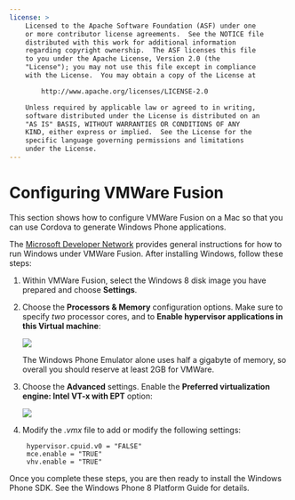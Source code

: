 ```yaml
---
license: >
    Licensed to the Apache Software Foundation (ASF) under one
    or more contributor license agreements.  See the NOTICE file
    distributed with this work for additional information
    regarding copyright ownership.  The ASF licenses this file
    to you under the Apache License, Version 2.0 (the
    "License"); you may not use this file except in compliance
    with the License.  You may obtain a copy of the License at

        http://www.apache.org/licenses/LICENSE-2.0

    Unless required by applicable law or agreed to in writing,
    software distributed under the License is distributed on an
    "AS IS" BASIS, WITHOUT WARRANTIES OR CONDITIONS OF ANY
    KIND, either express or implied.  See the License for the
    specific language governing permissions and limitations
    under the License.
---
```


# Configuring VMWare Fusion

This section shows how to configure VMWare Fusion on a Mac so that
you can use Cordova to generate Windows Phone applications.

The [Microsoft Developer
Network](http://msdn.microsoft.com/en-US/library/windows/apps/jj945426)
provides general instructions for how to run Windows under VMWare
Fusion.  After installing Windows, follow these steps:

1. Within VMWare Fusion, select the Windows 8 disk image you have
   prepared and choose __Settings__.

1. Choose the __Processors & Memory__ configuration options. Make sure
   to specify _two_ processor cores, and to __Enable hypervisor
   applications in this Virtual machine__:

   ![](img/guide/platforms/wp8/vmware_memory_opts.png)

   The Windows Phone Emulator alone uses half a gigabyte of memory, so
   overall you should reserve at least 2GB for VMWare.

1. Choose the __Advanced__ settings. Enable the __Preferred
   virtualization engine: Intel VT-x with EPT__ option:

   ![](img/guide/platforms/wp8/vmware_advanced_opts.png)

1. Modify the _.vmx_ file to add or modify the following settings:

        hypervisor.cpuid.v0 = "FALSE"
        mce.enable = "TRUE"
        vhv.enable = "TRUE"

Once you complete these steps, you are then ready to install the
Windows Phone SDK.  See the Windows Phone 8 Platform Guide for details.
